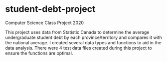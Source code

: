 # student-debt-project
Computer Science Class Project 2020

This project uses data from Statistic Canada to determine the average undergraduate student debt by each province/territory and compares it with the national average. I created several data types and functions to aid in the data analysis. There were 4 test data files created during this project to ensure the functions are optimal.
